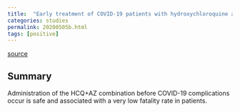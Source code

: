 ```yaml
---
title:  "Early treatment of COVID-19 patients with hydroxychloroquine and azithromycin: A retrospective analysis of 1061 cases in Marseille, France"
categories: studies
permalink: 20200505b.html
tags: [positive]
---
```


[source](https://www.sciencedirect.com/science/article/pii/S1477893920302179)

## Summary

Administration of the HCQ+AZ combination before COVID-19 complications occur is safe and associated with a very low fatality rate in patients.

